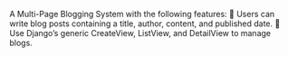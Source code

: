  A Multi-Page Blogging System with the following features: 
 Users can write blog posts containing a title, author, content, and published date. 
 Use Django’s generic CreateView, ListView, and DetailView to manage blogs. 
